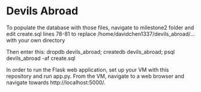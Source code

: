 # Devils Abroad
To populate the database with those files, navigate to milestone2 folder and edit create.sql lines 78-81 to
replace /home/davidchen1337/devils_abroad/... with your own directory

Then enter this:
dropdb devils_abroad; createdb devils_abroad; psql devils_abroad -af create.sql

In order to run the Flask web application, set up your VM with this repository and run app.py. From the VM, navigate to a web browser and navigate towards http://localhost:5000/.
